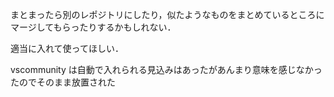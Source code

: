 
まとまったら別のレポジトリにしたり，似たようなものをまとめているところにマージしてもらったりするかもしれない．

適当に入れて使ってほしい．


vscommunity は自動で入れられる見込みはあったがあんまり意味を感じなかったのでそのまま放置された


